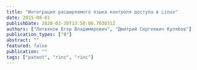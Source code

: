 ```yaml
---
title: "Интеграция расширяемого языка контроля доступа в Linux"
date: 2015-08-01
publishDate: 2020-03-30T13:58:06.703031Z
authors: ["Литвяков Егор Владимирович", "Дмитрий Сергеевич Кулябов"]
publication_types: ["8"]
abstract: ""
featured: false
publication: ""
tags: ["patent", "rinc", "rinc"]
---
```


